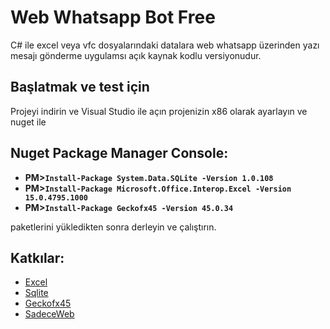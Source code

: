 # Web Whatsapp Bot Free
C# ile excel veya vfc dosyalarındaki datalara web whatsapp üzerinden yazı mesajı gönderme uygulamsı açık kaynak kodlu versiyonudur.
## Başlatmak ve test için
Projeyi indirin ve Visual Studio ile açın projenizin x86 olarak ayarlayın ve nuget ile 
## Nuget Package Manager Console:
- **PM>`Install-Package System.Data.SQLite -Version 1.0.108`**
- **PM>`Install-Package Microsoft.Office.Interop.Excel -Version 15.0.4795.1000`**
- **PM>`Install-Package Geckofx45 -Version 45.0.34`**

paketlerini yükledikten sonra derleyin ve çalıştırın.

## Katkılar:
- [Excel](https://www.nuget.org/packages/Microsoft.Office.Interop.Excel/)
- [Sqlite](https://system.data.sqlite.org/)
- [Geckofx45](https://bitbucket.org/geckofx/)
- [SadeceWeb](http://www.sadeceweb.com/)

